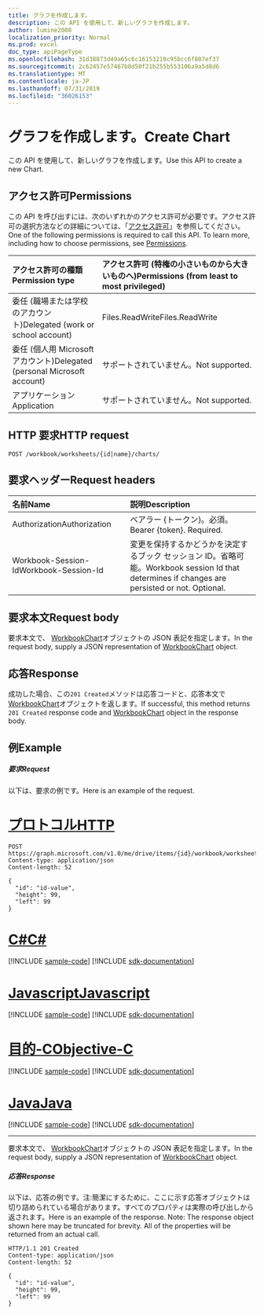 ```yaml
---
title: グラフを作成します。
description: この API を使用して、新しいグラフを作成します。
author: lumine2008
localization_priority: Normal
ms.prod: excel
doc_type: apiPageType
ms.openlocfilehash: 31d38873d49a65c6c16153210c95bcc6f807ef37
ms.sourcegitcommit: 2c62457e57467b8d50f21b255b553106a9a5d8d6
ms.translationtype: MT
ms.contentlocale: ja-JP
ms.lasthandoff: 07/31/2019
ms.locfileid: "36026153"
---
```

# <a name="create-chart"></a><span data-ttu-id="0036b-103">グラフを作成します。</span><span class="sxs-lookup"><span data-stu-id="0036b-103">Create Chart</span></span>

<span data-ttu-id="0036b-104">この API を使用して、新しいグラフを作成します。</span><span class="sxs-lookup"><span data-stu-id="0036b-104">Use this API to create a new Chart.</span></span>
## <a name="permissions"></a><span data-ttu-id="0036b-105">アクセス許可</span><span class="sxs-lookup"><span data-stu-id="0036b-105">Permissions</span></span>
<span data-ttu-id="0036b-p101">この API を呼び出すには、次のいずれかのアクセス許可が必要です。アクセス許可の選択方法などの詳細については、「[アクセス許可](/graph/permissions-reference)」を参照してください。</span><span class="sxs-lookup"><span data-stu-id="0036b-p101">One of the following permissions is required to call this API. To learn more, including how to choose permissions, see [Permissions](/graph/permissions-reference).</span></span>

|<span data-ttu-id="0036b-108">アクセス許可の種類</span><span class="sxs-lookup"><span data-stu-id="0036b-108">Permission type</span></span>      | <span data-ttu-id="0036b-109">アクセス許可 (特権の小さいものから大きいものへ)</span><span class="sxs-lookup"><span data-stu-id="0036b-109">Permissions (from least to most privileged)</span></span>              |
|:--------------------|:---------------------------------------------------------|
|<span data-ttu-id="0036b-110">委任 (職場または学校のアカウント)</span><span class="sxs-lookup"><span data-stu-id="0036b-110">Delegated (work or school account)</span></span> | <span data-ttu-id="0036b-111">Files.ReadWrite</span><span class="sxs-lookup"><span data-stu-id="0036b-111">Files.ReadWrite</span></span>    |
|<span data-ttu-id="0036b-112">委任 (個人用 Microsoft アカウント)</span><span class="sxs-lookup"><span data-stu-id="0036b-112">Delegated (personal Microsoft account)</span></span> | <span data-ttu-id="0036b-113">サポートされていません。</span><span class="sxs-lookup"><span data-stu-id="0036b-113">Not supported.</span></span>    |
|<span data-ttu-id="0036b-114">アプリケーション</span><span class="sxs-lookup"><span data-stu-id="0036b-114">Application</span></span> | <span data-ttu-id="0036b-115">サポートされていません。</span><span class="sxs-lookup"><span data-stu-id="0036b-115">Not supported.</span></span> |

## <a name="http-request"></a><span data-ttu-id="0036b-116">HTTP 要求</span><span class="sxs-lookup"><span data-stu-id="0036b-116">HTTP request</span></span>
<!-- { "blockType": "ignored" } -->
```http
POST /workbook/worksheets/{id|name}/charts/

```
## <a name="request-headers"></a><span data-ttu-id="0036b-117">要求ヘッダー</span><span class="sxs-lookup"><span data-stu-id="0036b-117">Request headers</span></span>
| <span data-ttu-id="0036b-118">名前</span><span class="sxs-lookup"><span data-stu-id="0036b-118">Name</span></span>       | <span data-ttu-id="0036b-119">説明</span><span class="sxs-lookup"><span data-stu-id="0036b-119">Description</span></span>|
|:---------------|:----------|
| <span data-ttu-id="0036b-120">Authorization</span><span class="sxs-lookup"><span data-stu-id="0036b-120">Authorization</span></span>  | <span data-ttu-id="0036b-p102">ベアラー {トークン}。必須。</span><span class="sxs-lookup"><span data-stu-id="0036b-p102">Bearer {token}. Required.</span></span> |
| <span data-ttu-id="0036b-123">Workbook-Session-Id</span><span class="sxs-lookup"><span data-stu-id="0036b-123">Workbook-Session-Id</span></span>  | <span data-ttu-id="0036b-p103">変更を保持するかどうかを決定するブック セッション ID。省略可能。</span><span class="sxs-lookup"><span data-stu-id="0036b-p103">Workbook session Id that determines if changes are persisted or not. Optional.</span></span>|

## <a name="request-body"></a><span data-ttu-id="0036b-126">要求本文</span><span class="sxs-lookup"><span data-stu-id="0036b-126">Request body</span></span>
<span data-ttu-id="0036b-127">要求本文で、 [WorkbookChart](../resources/chart.md)オブジェクトの JSON 表記を指定します。</span><span class="sxs-lookup"><span data-stu-id="0036b-127">In the request body, supply a JSON representation of [WorkbookChart](../resources/chart.md) object.</span></span>

## <a name="response"></a><span data-ttu-id="0036b-128">応答</span><span class="sxs-lookup"><span data-stu-id="0036b-128">Response</span></span>

<span data-ttu-id="0036b-129">成功した場合、この`201 Created`メソッドは応答コードと、応答本文で[WorkbookChart](../resources/chart.md)オブジェクトを返します。</span><span class="sxs-lookup"><span data-stu-id="0036b-129">If successful, this method returns `201 Created` response code and [WorkbookChart](../resources/chart.md) object in the response body.</span></span>

## <a name="example"></a><span data-ttu-id="0036b-130">例</span><span class="sxs-lookup"><span data-stu-id="0036b-130">Example</span></span>
##### <a name="request"></a><span data-ttu-id="0036b-131">要求</span><span class="sxs-lookup"><span data-stu-id="0036b-131">Request</span></span>
<span data-ttu-id="0036b-132">以下は、要求の例です。</span><span class="sxs-lookup"><span data-stu-id="0036b-132">Here is an example of the request.</span></span>

# <a name="httptabhttp"></a>[<span data-ttu-id="0036b-133">プロトコル</span><span class="sxs-lookup"><span data-stu-id="0036b-133">HTTP</span></span>](#tab/http)
<!-- {
  "blockType": "request",
  "name": "create_chart_from_worksheet"
}-->
```http
POST https://graph.microsoft.com/v1.0/me/drive/items/{id}/workbook/worksheets/{id|name}/charts
Content-type: application/json
Content-length: 52

{
  "id": "id-value",
  "height": 99,
  "left": 99
}
```
# <a name="ctabcsharp"></a>[<span data-ttu-id="0036b-134">C#</span><span class="sxs-lookup"><span data-stu-id="0036b-134">C#</span></span>](#tab/csharp)
[!INCLUDE [sample-code](../includes/snippets/csharp/create-chart-from-worksheet-csharp-snippets.md)]
[!INCLUDE [sdk-documentation](../includes/snippets/snippets-sdk-documentation-link.md)]

# <a name="javascripttabjavascript"></a>[<span data-ttu-id="0036b-135">Javascript</span><span class="sxs-lookup"><span data-stu-id="0036b-135">Javascript</span></span>](#tab/javascript)
[!INCLUDE [sample-code](../includes/snippets/javascript/create-chart-from-worksheet-javascript-snippets.md)]
[!INCLUDE [sdk-documentation](../includes/snippets/snippets-sdk-documentation-link.md)]

# <a name="objective-ctabobjc"></a>[<span data-ttu-id="0036b-136">目的-C</span><span class="sxs-lookup"><span data-stu-id="0036b-136">Objective-C</span></span>](#tab/objc)
[!INCLUDE [sample-code](../includes/snippets/objc/create-chart-from-worksheet-objc-snippets.md)]
[!INCLUDE [sdk-documentation](../includes/snippets/snippets-sdk-documentation-link.md)]

# <a name="javatabjava"></a>[<span data-ttu-id="0036b-137">Java</span><span class="sxs-lookup"><span data-stu-id="0036b-137">Java</span></span>](#tab/java)
[!INCLUDE [sample-code](../includes/snippets/java/create-chart-from-worksheet-java-snippets.md)]
[!INCLUDE [sdk-documentation](../includes/snippets/snippets-sdk-documentation-link.md)]

---

<span data-ttu-id="0036b-138">要求本文で、 [WorkbookChart](../resources/chart.md)オブジェクトの JSON 表記を指定します。</span><span class="sxs-lookup"><span data-stu-id="0036b-138">In the request body, supply a JSON representation of [WorkbookChart](../resources/chart.md) object.</span></span>
##### <a name="response"></a><span data-ttu-id="0036b-139">応答</span><span class="sxs-lookup"><span data-stu-id="0036b-139">Response</span></span>
<span data-ttu-id="0036b-p104">以下は、応答の例です。注:簡潔にするために、ここに示す応答オブジェクトは切り詰められている場合があります。すべてのプロパティは実際の呼び出しから返されます。</span><span class="sxs-lookup"><span data-stu-id="0036b-p104">Here is an example of the response. Note: The response object shown here may be truncated for brevity. All of the properties will be returned from an actual call.</span></span>
<!-- {
  "blockType": "response",
  "truncated": true,
  "@odata.type": "microsoft.graph.workbookChart"
} -->
```http
HTTP/1.1 201 Created
Content-type: application/json
Content-length: 52

{
  "id": "id-value",
  "height": 99,
  "left": 99
}
```

<!-- uuid: 8fcb5dbc-d5aa-4681-8e31-b001d5168d79
2015-10-25 14:57:30 UTC -->
<!-- {
  "type": "#page.annotation",
  "description": "Create Chart",
  "keywords": "",
  "section": "documentation",
  "tocPath": "",
  "suppressions": [
  ]
}-->
